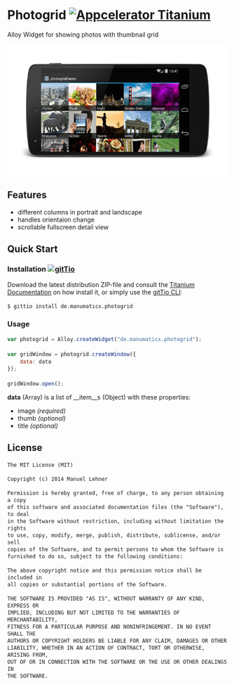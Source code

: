 # Photogrid [![Appcelerator Titanium](http://www-static.appcelerator.com/badges/alloy-git-badge-sq.png)](http://www.appcelerator.com/alloy/)

Alloy Widget for showing photos with thumbnail grid

![](screen.png)

## Features
* different columns in portrait and landscape
* handles orientaion change
* scrollable fullscreen detail view

## Quick Start

### Installation [![gitTio](http://gitt.io/badge.png)](http://gitt.io/component/de.manumaticx.photogrid)
Download the latest distribution ZIP-file and consult the [Titanium Documentation](http://docs.appcelerator.com/titanium/latest/#!/guide/Using_a_Module) on how install it, or simply use the [gitTio CLI](http://gitt.io/cli):

`$ gittio install de.manumaticx.photogrid`

### Usage

```javascript
var photogrid = Alloy.createWidget("de.manumaticx.photogrid");

var gridWindow = photogrid.createWindow({
    data: data
});

gridWindow.open();
```
__data__ (Array) is a list of __item__s (Object) with these properties:
- image _(required)_
- thumb _(optional)_
- title _(optional)_

## License

    The MIT License (MIT)

    Copyright (c) 2014 Manuel Lehner

    Permission is hereby granted, free of charge, to any person obtaining a copy
    of this software and associated documentation files (the "Software"), to deal
    in the Software without restriction, including without limitation the rights
    to use, copy, modify, merge, publish, distribute, sublicense, and/or sell
    copies of the Software, and to permit persons to whom the Software is
    furnished to do so, subject to the following conditions:

    The above copyright notice and this permission notice shall be included in
    all copies or substantial portions of the Software.

    THE SOFTWARE IS PROVIDED "AS IS", WITHOUT WARRANTY OF ANY KIND, EXPRESS OR
    IMPLIED, INCLUDING BUT NOT LIMITED TO THE WARRANTIES OF MERCHANTABILITY,
    FITNESS FOR A PARTICULAR PURPOSE AND NONINFRINGEMENT. IN NO EVENT SHALL THE
    AUTHORS OR COPYRIGHT HOLDERS BE LIABLE FOR ANY CLAIM, DAMAGES OR OTHER
    LIABILITY, WHETHER IN AN ACTION OF CONTRACT, TORT OR OTHERWISE, ARISING FROM,
    OUT OF OR IN CONNECTION WITH THE SOFTWARE OR THE USE OR OTHER DEALINGS IN
    THE SOFTWARE.
